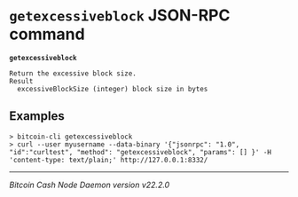 `getexcessiveblock` JSON-RPC command
====================================

**`getexcessiveblock`**

```
Return the excessive block size.
Result
  excessiveBlockSize (integer) block size in bytes
```

Examples
--------

```
> bitcoin-cli getexcessiveblock
> curl --user myusername --data-binary '{"jsonrpc": "1.0", "id":"curltest", "method": "getexcessiveblock", "params": [] }' -H 'content-type: text/plain;' http://127.0.0.1:8332/
```

***

*Bitcoin Cash Node Daemon version v22.2.0*
